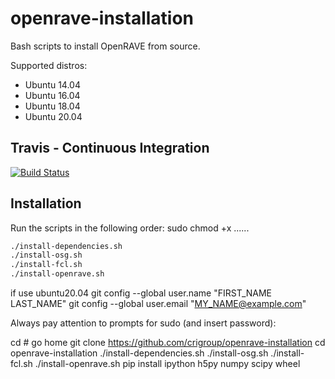 # openrave-installation

Bash scripts to install OpenRAVE from source. 

Supported distros:
* Ubuntu 14.04
* Ubuntu 16.04
* Ubuntu 18.04
* Ubuntu 20.04

## Travis - Continuous Integration

[![Build Status](https://travis-ci.org/crigroup/openrave-installation.svg?branch=master)](https://travis-ci.org/crigroup/openrave-installation)


## Installation
Run the scripts in the following order: sudo chmod +x ......
```bash
./install-dependencies.sh
./install-osg.sh
./install-fcl.sh
./install-openrave.sh
```
if use ubuntu20.04
git config --global user.name "FIRST_NAME LAST_NAME"
git config --global user.email "MY_NAME@example.com"

Always pay attention to prompts for sudo (and insert password):

cd  # go home
git clone https://github.com/crigroup/openrave-installation
cd openrave-installation
./install-dependencies.sh
./install-osg.sh
./install-fcl.sh
./install-openrave.sh
pip install ipython h5py numpy scipy wheel
